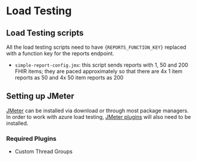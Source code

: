# Load Testing

## Load Testing scripts

All the load testing scripts need to have `{REPORTS_FUNCTION_KEY}` replaced with a function key for the reports 
endpoint.

- `simple-report-config.jmx`: this script sends reports with 1, 50 and 200 FHIR items; they are paced approximately so
that there are 4x 1 item reports as 50 and 4x 50 item reports as 200

## Setting up JMeter

[JMeter](https://jmeter.apache.org/) can be installed via download or through most package managers.  In order to work
with azure load testing, [JMeter plugins](https://jmeter-plugins.org/wiki/PluginsManager/) will also need to be 
installed.

### Required Plugins
- Custom Thread Groups